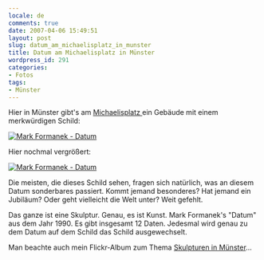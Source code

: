 ```yaml
---
locale: de
comments: true
date: 2007-04-06 15:49:51
layout: post
slug: datum_am_michaelisplatz_in_munster
title: Datum am Michaelisplatz in Münster
wordpress_id: 291
categories:
- Fotos
tags:
- Münster
---
```


Hier in Münster gibt's am [Michaelisplatz ](http://maps.google.com/maps/ms?f=q&hl=de&layer=&ie=UTF8&msa=0&msid=103006624457023232033.00000111ca752631d9bdf) ein Gebäude mit einem merkwürdigen Schild:

[![Mark Formanek - Datum](http://farm1.static.flickr.com/224/448283152_10140dcd4c_m.jpg)](http://www.flickr.com/photos/wannawork/448283152/)

Hier nochmal vergrößert:

[![Mark Formanek - Datum](http://farm1.static.flickr.com/216/448286901_a375b90825_m.jpg)](http://www.flickr.com/photos/wannawork/448286901/)

Die meisten, die dieses Schild sehen, fragen sich natürlich, was an diesem
Datum sonderbares passiert. Kommt jemand besonderes? Hat jemand ein Jubiläum?
Oder geht vielleicht die Welt unter? Weit gefehlt.

Das ganze ist eine Skulptur. Genau, es ist Kunst. Mark Formanek's "Datum" aus
dem Jahr 1990. Es gibt insgesamt 12 Daten. Jedesmal wird genau zu dem Datum auf
dem Schild das Schild ausgewechselt.

Man beachte auch mein Flickr-Album zum Thema [Skulpturen in Münster](http://www.flickr.com/photos/wannawork/sets/72157600051043307/)...
